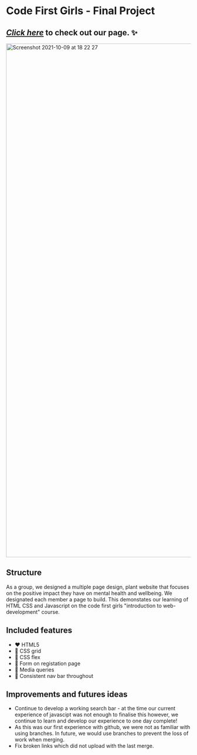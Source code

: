 # Code First Girls - Final Project

## [*Click here*](https://miahbates.github.io/cfg-final-project/) to check out our page. :sparkles:

<img width="1397" alt="Screenshot 2021-10-09 at 18 22 27" src="https://user-images.githubusercontent.com/78933903/136668479-53aebe81-c144-493c-8836-5adc122be9a3.png">

## Structure
As a group, we designed a multiple page design, plant website that focuses on the positive impact they have on mental health and wellbeing. We designated each member a page to build. This demonstates our learning of HTML CSS and Javascript on the code first girls "introduction to web-development" course.


## Included features
- :heart: HTML5 
- :orange_heart: CSS grid 
- :yellow_heart: CSS flex
- :green_heart: Form on registation page
- :blue_heart: Media queries 
- :purple_heart: Consistent nav bar throughout

## Improvements and futures ideas
- Continue to develop a working search bar - at the time our current experience of javascipt was not enough to finalise this however, we continue to learn and develop our experience to one day complete!
- As this was our first experience with github, we were not as familiar with using branches. In future, we would use branches to prevent the loss of work when merging.
- Fix broken links which did not upload with the last merge.
